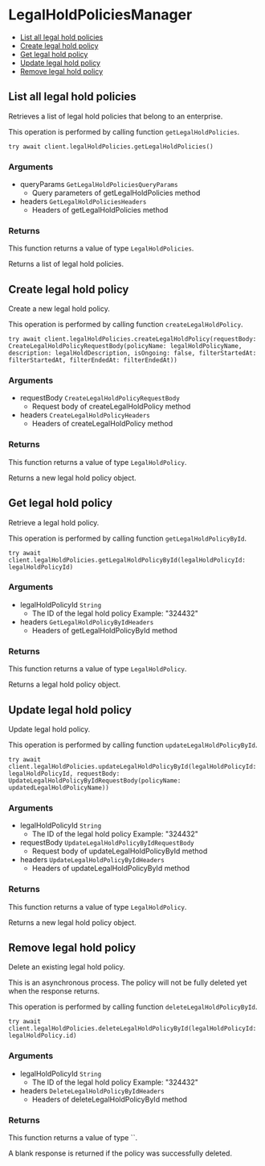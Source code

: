 # LegalHoldPoliciesManager


- [List all legal hold policies](#list-all-legal-hold-policies)
- [Create legal hold policy](#create-legal-hold-policy)
- [Get legal hold policy](#get-legal-hold-policy)
- [Update legal hold policy](#update-legal-hold-policy)
- [Remove legal hold policy](#remove-legal-hold-policy)

## List all legal hold policies

Retrieves a list of legal hold policies that belong to
an enterprise.

This operation is performed by calling function `getLegalHoldPolicies`.



```
try await client.legalHoldPolicies.getLegalHoldPolicies()
```

### Arguments

- queryParams `GetLegalHoldPoliciesQueryParams`
  - Query parameters of getLegalHoldPolicies method
- headers `GetLegalHoldPoliciesHeaders`
  - Headers of getLegalHoldPolicies method


### Returns

This function returns a value of type `LegalHoldPolicies`.

Returns a list of legal hold policies.


## Create legal hold policy

Create a new legal hold policy.

This operation is performed by calling function `createLegalHoldPolicy`.



```
try await client.legalHoldPolicies.createLegalHoldPolicy(requestBody: CreateLegalHoldPolicyRequestBody(policyName: legalHoldPolicyName, description: legalHoldDescription, isOngoing: false, filterStartedAt: filterStartedAt, filterEndedAt: filterEndedAt))
```

### Arguments

- requestBody `CreateLegalHoldPolicyRequestBody`
  - Request body of createLegalHoldPolicy method
- headers `CreateLegalHoldPolicyHeaders`
  - Headers of createLegalHoldPolicy method


### Returns

This function returns a value of type `LegalHoldPolicy`.

Returns a new legal hold policy object.


## Get legal hold policy

Retrieve a legal hold policy.

This operation is performed by calling function `getLegalHoldPolicyById`.



```
try await client.legalHoldPolicies.getLegalHoldPolicyById(legalHoldPolicyId: legalHoldPolicyId)
```

### Arguments

- legalHoldPolicyId `String`
  - The ID of the legal hold policy Example: "324432"
- headers `GetLegalHoldPolicyByIdHeaders`
  - Headers of getLegalHoldPolicyById method


### Returns

This function returns a value of type `LegalHoldPolicy`.

Returns a legal hold policy object.


## Update legal hold policy

Update legal hold policy.

This operation is performed by calling function `updateLegalHoldPolicyById`.



```
try await client.legalHoldPolicies.updateLegalHoldPolicyById(legalHoldPolicyId: legalHoldPolicyId, requestBody: UpdateLegalHoldPolicyByIdRequestBody(policyName: updatedLegalHoldPolicyName))
```

### Arguments

- legalHoldPolicyId `String`
  - The ID of the legal hold policy Example: "324432"
- requestBody `UpdateLegalHoldPolicyByIdRequestBody`
  - Request body of updateLegalHoldPolicyById method
- headers `UpdateLegalHoldPolicyByIdHeaders`
  - Headers of updateLegalHoldPolicyById method


### Returns

This function returns a value of type `LegalHoldPolicy`.

Returns a new legal hold policy object.


## Remove legal hold policy

Delete an existing legal hold policy.

This is an asynchronous process. The policy will not be
fully deleted yet when the response returns.

This operation is performed by calling function `deleteLegalHoldPolicyById`.



```
try await client.legalHoldPolicies.deleteLegalHoldPolicyById(legalHoldPolicyId: legalHoldPolicy.id)
```

### Arguments

- legalHoldPolicyId `String`
  - The ID of the legal hold policy Example: "324432"
- headers `DeleteLegalHoldPolicyByIdHeaders`
  - Headers of deleteLegalHoldPolicyById method


### Returns

This function returns a value of type ``.

A blank response is returned if the policy was
successfully deleted.


